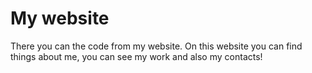 # My website

There you can the code from my website. On this website you can find things about me, you can see my work and also my contacts!
